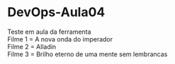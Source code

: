 # DevOps-Aula04
Teste em aula da ferramenta<br>
Filme 1 = A nova onda do imperador<br>
Filme 2 = Alladin<br>
Filme 3 = Brilho eterno de uma mente sem lembrancas<br>
